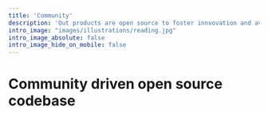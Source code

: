 ```yaml
---
title: 'Community'
description: 'Out products are open source to foster innvovation and avoid vendor lock-in'
intro_image: "images/illustrations/reading.jpg"
intro_image_absolute: false
intro_image_hide_on_mobile: false
---
```


# Community driven open source codebase


